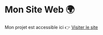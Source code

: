 # Mon Site Web 🌍

Mon projet est accessible ici 👉 [Visiter le site](https://mmi24b11.sae105.ovh/index.php)
